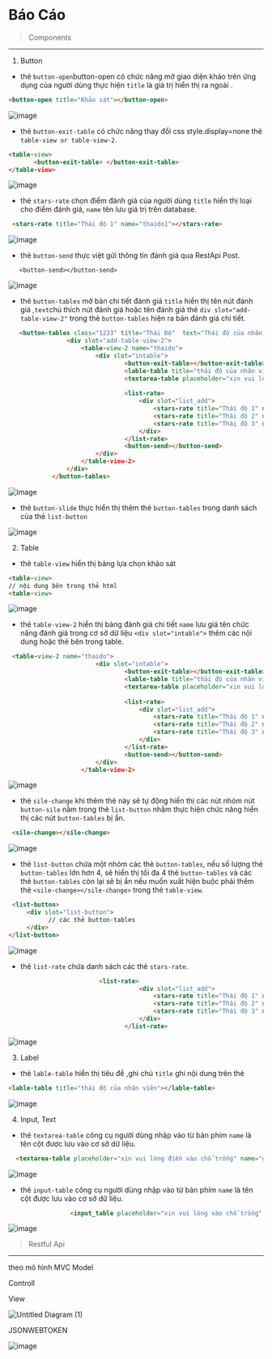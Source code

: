 # Báo Cáo 
> Components
***

1. Button
*  thẻ `button-open`button-open có chức năng mở giao diện khảo trên ứng dụng của người dùng 
thực hiện `title` là giá trị hiển thị ra ngoài .
```html
<button-open title="Khảo sát"></button-open>
```
![image](https://user-images.githubusercontent.com/111570888/193379368-f2ec0509-9bef-4ae6-b9ff-c406d2ef14a4.png)

* thẻ `button-exit-table` có chức năng thay đổi css style.display=none thẻ `table-view or table-view-2`.
```html
<table-view>
       <button-exit-table> </button-exit-table>
</table-view>
```
![image](https://user-images.githubusercontent.com/111570888/193384132-9b74af5e-3b7d-4b11-ab75-f3736a620dfa.png)
* thẻ `stars-rate` chọn điểm đánh giá của người dùng `title` hiển thị loại cho điểm đánh giá, `name` tên lưu giá trị trên database.
```html
 <stars-rate title="Thái độ 1" name="thaido1"></stars-rate>
```
![image](https://user-images.githubusercontent.com/111570888/193386066-f1797f73-5fe8-4cde-a167-e9ac80c5e8c4.png)
* thẻ `button-send` thực việt gửi thông tin đánh giá qua RestApi Post.
```
   <button-send></button-send>  
```
![image](https://user-images.githubusercontent.com/111570888/193386459-091bad1b-c886-42d0-8e03-dd59d85dd07d.png)
* thẻ `button-tables` mở bản chi tiết đánh giá `title` hiển thị tên nút đánh giá ,`text`chú thích nút đánh giá hoặc tên đánh giá  thẻ `div slot="add-table-view-2"` trong thẻ `button-tables` hiện ra bản đánh giá chi tiết.
```html
   <button-tables class="1233" title="Thái Độ"  text="Thái độ của nhân viên ">
                <div slot="add-table-view-2">
                    <table-view-2 name="thaido">
                        <div slot="intable">
                                <button-exit-table></button-exit-table>
                                <lable-table title="thái độ của nhân viên"></lable-table>
                                <textarea-table placeholder="xin vui lòng điền vào chỗ trống" name="ghichu"></textarea-table>
                               
                                <list-rate>
                                    <div slot="list_add">
                                        <stars-rate title="Thái độ 1" name="thaido1"></stars-rate>
                                        <stars-rate title="Thái độ 2" name="thaido2"></stars-rate>
                                        <stars-rate title="Thái độ 3" name="thaido3"></stars-rate>
                                    </div>
                                </list-rate>
                                <button-send></button-send>      
                        </div>
                    </table-view-2>
                </div>
            </button-tables>
```
![image](https://user-images.githubusercontent.com/111570888/193392749-fcec1b70-3d0b-4945-b944-1796f2c4e7b2.png)
* thẻ `button-slide` thực hiển thị thêm thẻ `button-tables` trong danh sách của thẻ `list-button`

![image](https://user-images.githubusercontent.com/111570888/193397915-58f919a4-d165-4dc2-a3b0-491e074f9918.png)

2. Table 
* thẻ `table-view` hiển thị bảng lựa chọn khảo sát 
 ```html
<table-view>
// nội dung bên trong thẻ html 
<table-view>
```
![image](https://user-images.githubusercontent.com/111570888/193395821-da801d73-d53a-403b-b142-21b486d726c5.png)
* thẻ `table-view-2` hiển thị bảng đánh giá chi tiết `name` lưu giá tên chức năng đánh giá trong cơ sở dữ liệu `<div slot="intable">` thêm các nội dung hoặc thẻ bên trong table.
````html
 <table-view-2 name="thaido">
                        <div slot="intable">
                                <button-exit-table></button-exit-table>
                                <lable-table title="thái độ của nhân viên"></lable-table>
                                <textarea-table placeholder="xin vui lòng điền vào chỗ trống" name="ghichu"></textarea-table>
                               
                                <list-rate>
                                    <div slot="list_add">
                                        <stars-rate title="Thái độ 1" name="thaido1"></stars-rate>
                                        <stars-rate title="Thái độ 2" name="thaido2"></stars-rate>
                                        <stars-rate title="Thái độ 3" name="thaido3"></stars-rate>
                                    </div>
                                </list-rate>
                                <button-send></button-send>      
                        </div>
                    </table-view-2>
````
![image](https://user-images.githubusercontent.com/111570888/193395902-c22bdbf8-5cfa-4e2e-811f-e4c12fe5fe3a.png)
* thẻ `sile-change`  khi thêm thẻ này sẽ tự động hiển thị các nút  nhóm nút `button-sile` nằm trong thẻ `list-button` nhằm thực hiện chức năng hiển thị các nút `button-tables` bị ẩn.
```html
 <sile-change></sile-change>
```
![image](https://user-images.githubusercontent.com/111570888/193393820-f05bc583-c1c3-4d7b-a27f-090baef870ef.png)

* thẻ `list-button` chứa một nhóm các thẻ `button-tables`, nếu số lượng thẻ `button-tables` lớn hơn 4, sẽ hiển thị tối đa 4 thẻ `button-tables` và các thẻ `button-tables` còn lại sẽ bị ẩn nếu muốn xuất hiện buộc phải thêm thẻ `<sile-change></sile-change>` trong thẻ `table-view`.
```html
 <list-button> 
     <div slot="list-button"> 
           // các thẻ button-tables
     </div>
</list-button>
```
![image](https://user-images.githubusercontent.com/111570888/193398054-30a236e8-8c2f-4ab9-84d6-f9f7db27670e.png)

* thẻ `list-rate` chứa danh sách các thẻ `stars-rate`. 
```html
                         <list-rate>
                                    <div slot="list_add">
                                        <stars-rate title="Thái độ 1" name="thaido1"></stars-rate>
                                        <stars-rate title="Thái độ 2" name="thaido2"></stars-rate>
                                        <stars-rate title="Thái độ 3" name="thaido3"></stars-rate>
                                    </div>
                                </list-rate>
```
![image](https://user-images.githubusercontent.com/111570888/193398146-04192a1c-5919-4a50-a22b-475a5157ddbf.png)

3. Label 
* thẻ  `lable-table` hiển thị tiêu đề ,ghi chú `title` ghi nội dung trên thẻ 
```html
<lable-table title="thái độ của nhân viên"></lable-table>
```
![image](https://user-images.githubusercontent.com/111570888/193398246-a9ed06fa-45a7-4a13-ae85-26601f9ebd39.png)

 4. Input, Text 
*  thẻ `textarea-table` công cụ người dùng nhập vào từ bàn phím `name` là tên cột được lưu vào cơ sở dữ liệu.
```html
  <textarea-table placeholder="xin vui lòng điền vào chỗ trống" name="ghichu"></textarea-table>
```
![image](https://user-images.githubusercontent.com/111570888/193398343-c9d01bc9-e520-4f99-9738-e36e91177cd2.png)

* thẻ `input-table` công cụ người dùng nhập vào từ bàn phím `name` là tên cột được lưu vào cơ sở dữ liệu.
```html
                 <input_table placeholder="xin vui lòng vào chỗ trống" name="ghichu"></input_table>
```
![image](https://user-images.githubusercontent.com/111570888/193398381-201c9e4a-ed52-4c0d-a3ad-a35676897386.png)

> Restful Api
***
theo mô hình MVC
Model

Controll

View

![Untitled Diagram (1)](https://user-images.githubusercontent.com/111570888/195147107-d0b96e7f-5086-4bfa-91a2-4dfec54a1b53.jpg)


JSONWEBTOKEN

![image](https://user-images.githubusercontent.com/111570888/195152585-08b9ec26-070f-4923-bfc1-08484d61eb0c.png)



